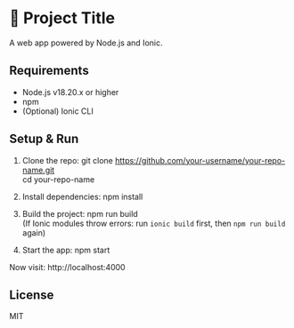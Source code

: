 # 🚀 Project Title

A web app powered by Node.js and Ionic.

## Requirements

- Node.js v18.20.x or higher
- npm
- (Optional) Ionic CLI

## Setup & Run

1. Clone the repo:
   git clone https://github.com/your-username/your-repo-name.git  
   cd your-repo-name

2. Install dependencies:
   npm install

3. Build the project:
   npm run build  
   (If Ionic modules throw errors: run `ionic build` first, then `npm run build` again)

4. Start the app:
   npm start

Now visit: http://localhost:4000

## License

MIT
